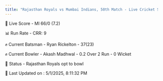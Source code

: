 ```yaml
---
title: "Rajasthan Royals vs Mumbai Indians, 50th Match - Live Cricket Score"
---
```


🔴 Live Score - MI 66/0 (7.2)  

📊 Run Rate - CRR: 9  

✊ Current Batsman - Ryan Rickelton - 37(23)  

✊ Current Bowler - Akash Madhwal - 0.2 Over 2 Run - 0 Wicket  

📑 Status - Rajasthan Royals opt to bowl

📝 Last Updated on : 5/1/2025, 8:11:32 PM  

